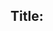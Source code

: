 ## Title: <title>

### Submitter(s): 

<submitter>

### Reviewer(s):

<reviewers>

### Tracker Issue ID:

<please leave blank>

### Use case reference(s):

<link to corresponding use case https://github.com/w3c/wot-architecture/blob/master/USE-CASES/xyz.md >

### Affected WoT Deliverables:

<list all affected deliverables, e.g. TD spec, Profile spec, Scripting API, Security best practices, Discovery, ...>

### Requirements:

<short description of all requirements>
  
#### Security:

<Describe security features needed; if there are none, say "none">

#### Privacy:

<Describe privacy features needed; if there are none, say "none">

### Related standards:

<list related standards>

### Other references:

<additional references that provide more context>

### Comments:

<additional comments>
